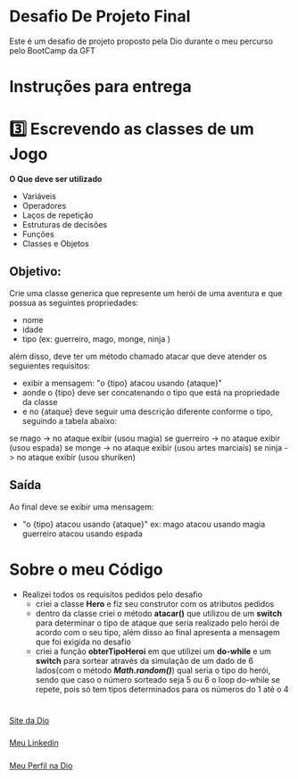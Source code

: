 # Desafio De Projeto Final
Este é um desafio de projeto proposto pela Dio durante o meu percurso pelo BootCamp da GFT

# Instruções para entrega

# 3️⃣ Escrevendo as classes de um Jogo

**O Que deve ser utilizado**

- Variáveis
- Operadores
- Laços de repetição
- Estruturas de decisões
- Funções
- Classes e Objetos

## Objetivo:

Crie uma classe generica que represente um herói de uma aventura e que possua as seguintes propriedades:

- nome
- idade
- tipo (ex: guerreiro, mago, monge, ninja )

além disso, deve ter um método chamado atacar que deve atender os seguientes requisitos:

- exibir a mensagem: "o {tipo} atacou usando {ataque}"
- aonde o {tipo} deve ser concatenando o tipo que está na propriedade da classe
- e no {ataque} deve seguir uma descrição diferente conforme o tipo, seguindo a tabela abaixo:

se mago -> no ataque exibir (usou magia)
se guerreiro -> no ataque exibir (usou espada)
se monge -> no ataque exibir (usou artes marciais)
se ninja -> no ataque exibir (usou shuriken)

## Saída

Ao final deve se exibir uma mensagem:

- "o {tipo} atacou usando {ataque}"
  ex: mago atacou usando magia
  guerreiro atacou usando espada

# Sobre o meu Código
- Realizei todos os requisitos pedidos pelo desafio
  - criei a classe **Hero** e fiz seu construtor com os atributos pedidos
  - dentro da classe criei o método **atacar()** que utilizou de um **switch** para determinar o tipo de ataque que seria realizado pelo herói de acordo com o seu tipo, além disso ao final apresenta a mensagem que foi exigida no desafio
  - criei a função **obterTipoHeroi** em que utilizei um **do-while** e um **switch** para sortear através da simulação de um dado de 6 lados(com o método ***Math.random()***) qual seria o tipo do herói, sendo que caso o número sorteado seja 5 ou 6 o loop do-while se repete, pois só tem tipos determinados para os números do 1 até o 4

#
[Site da Dio](https://www.dio.me/)
#####
[Meu Linkedin](https://www.linkedin.com/in/maria-luiza-abrami-617bab330/?trk=opento_sprofile_details)
#####
[Meu Perfil na Dio](https://www.dio.me/users/marialuizaabrami)
